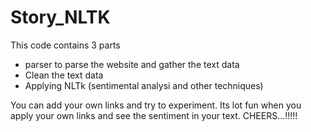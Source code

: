 # Story_NLTK

This code contains 3 parts

- parser to parse the website and gather the text data
- Clean the text data
- Applying NLTk (sentimental analysi and other techniques)

You can add your own links and try to experiment.
Its lot fun when you apply your own links and see the sentiment in your text.
CHEERS...!!!!!
